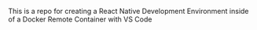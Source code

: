 This is a repo for creating a React Native Development Environment inside of a Docker Remote Container with VS Code 
